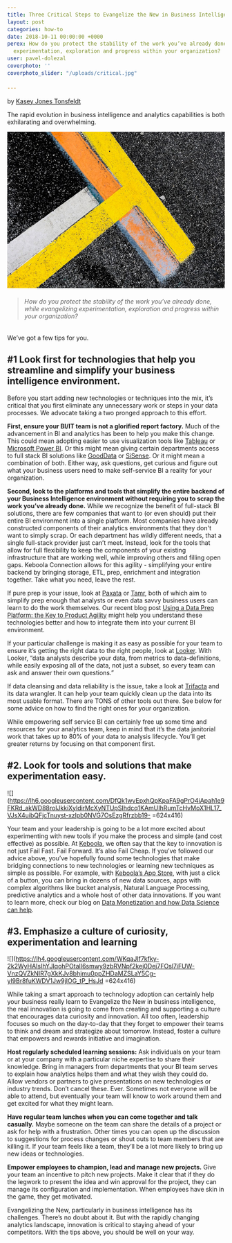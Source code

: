 ```yaml
---
title: Three Critical Steps to Evangelize the New in Business Intelligence and Analytics
layout: post
categories: how-to
date: 2018-10-11 00:00:00 +0000
perex: How do you protect the stability of the work you’ve already done, while evangelizing
  experimentation, exploration and progress within your organization?
user: pavel-dolezal
coverphoto: ''
coverphoto_slider: "/uploads/critical.jpg"

---
```

by [Kasey Jones Tonsfeldt](http://blog.keboola.com/author/20616)

The rapid evolution in business intelligence and analytics capabilities is both exhilarating and overwhelming.

![](/uploads/criticalArticle.jpg)

> ###### _How do you protect the stability of the work you’ve already done, while evangelizing experimentation, exploration and progress within your organization?_

We’ve got a few tips for you.

## #1 Look first for technologies that help you streamline and simplify your business intelligence environment.

Before you start adding new technologies or techniques into the mix, it’s critical that you first eliminate any unnecessary work or steps in your data processes. We advocate taking a two pronged approach to this effort.

**First, ensure your BI/IT team is not a glorified report factory.** Much of the advancement in BI and analytics has been to help you make this change. This could mean adopting easier to use visualization tools like [Tableau](http://tableausoftware.com/) or [Microsoft Power BI](https://powerbi.microsoft.com/en-us/). Or this might mean giving certain departments access to full stack BI solutions like [GoodData](http://gooddata.com/) or [SiSense](http://sisense.com/). Or it might mean a combination of both. Either way, ask questions, get curious and figure out what your business users need to make self-service BI a reality for your organization.

**Second, look to the platforms and tools that simplify the entire backend of your Business Intelligence environment without requiring you to scrap the work you’ve already done.** While we recognize the benefit of full-stack BI solutions, there are few companies that want to (or even should) put their entire BI environment into a single platform. Most companies have already constructed components of their analytics environments that they don't want to simply scrap. Or each department has wildly different needs, that a single full-stack provider just can’t meet. Instead, look for the tools that allow for full flexibility to keep the components of your existing infrastructure that are working well, while improving others and filling open gaps. Keboola Connection allows for this agility - simplifying your entire backend by bringing storage, ETL, prep, enrichment and integration together. Take what you need, leave the rest.

If pure prep is your issue, look at [Paxata](http://www.paxata.com/) or [Tamr](http://www.tamr.com/), both of which aim to simplify prep enough that analysts or even data savvy business users can learn to do the work themselves. Our recent blog post [Using a Data Prep Platform: the Key to Product Agility](http://blog.keboola.com/using-a-data-prep-platform-the-key-to-analytic-product-agility) might help you understand these technologies better and how to integrate them into your current BI environment.

If your particular challenge is making it as easy as possible for your team to ensure it’s getting the right data to the right people, look at [Looker](http://www.looker.com/). With Looker, “data analysts describe your data, from metrics to data-definitions, while easily exposing all of the data, not just a subset, so every team can ask and answer their own questions.”

If data cleansing and data reliability is the issue, take a look at [Trifacta](http://www.trifacta.com/) and its data wrangler. It can help your team quickly clean up the data into its most usable format. There are TONS of other tools out there. See below for some advice on how to find the right ones for your organization.

While empowering self service BI can certainly free up some time and resources for your analytics team, keep in mind that it’s the data janitorial work that takes up to 80% of your data to analysis lifecycle. You’ll get greater returns by focusing on that component first.

## #2. Look for tools and solutions that make experimentation easy.

![](https://lh6.googleusercontent.com/DfQk1wvEpxhQpKpaFA9gPrO4iApah1e9FKRd_akWD88rolJkkiXyldirMcXyNTUpSIhdcq1KAmUIhRumTcHvMoX1HL17_VJsX4uibQFjcTnuyst-xzlpb0NVG7OsEzgRfrzbb19- =624x416)

Your team and your leadership is going to be a lot more excited about experimenting with new tools if you make the process and simple (and cost effective) as possible. At [Keboola](http://www.keboola.com/), we often say that the key to innovation is not just Fail Fast. Fail Forward. It’s also Fail Cheap. If you’ve followed our advice above, you’ve hopefully found some technologies that make bridging connections to new technologies or learning new techniques as simple as possible. For example, with [Keboola’s App Store](https://components.keboola.com/), with just a click of a button, you can bring in dozens of new data sources, apps with complex algorithms like bucket analysis, Natural Language Processing, predictive analytics and a whole host of other data innovations. If you want to learn more, check our blog on [Data Monetization and how Data Science can help](http://blog.keboola.com/keboola-data-monetization-series-how-data-science-can-help).

## #3. Emphasize a culture of curiosity, experimentation and learning

![](https://lh4.googleusercontent.com/WKqaJIf7kfky-2k2WyHAIsIhYJlqohPOtalI6smwy9zbRVNpf2kej0Dej7FOsl7iFUW-VnzQVZkNIR7gXkKJv8bhjmu0ppZHDaMZSLaY5Cg-yl9Br8fuKWDV1Jw9jIOG_tP_HsJd =624x416)

While taking a smart approach to technology adoption can certainly help your business really learn to Evangelize the New in business intelligence, the real innovation is going to come from creating and supporting a culture that encourages data curiosity and innovation. All too often, leadership focuses so much on the day-to-day that they forget to empower their teams to think and dream and strategize about tomorrow. Instead, foster a culture that empowers and rewards initiative and imagination.

**Host regularly scheduled learning sessions:** Ask individuals on your team or at your company with a particular niche expertise to share their knowledge. Bring in managers from departments that your BI team serves to explain how analytics helps them and what they wish they could do. Allow vendors or partners to give presentations on new technologies or industry trends. Don’t cancel these. Ever. Sometimes not everyone will be able to attend, but eventually your team will know to work around them and get excited for what they might learn.

**Have regular team lunches when you can come together and talk casually.** Maybe someone on the team can share the details of a project or ask for help with a frustration. Other times you can open up the discussion to suggestions for process changes or shout outs to team members that are killing it. If your team feels like a team, they’ll be a lot more likely to bring up new ideas or technologies.

**Empower employees to champion, lead and manage new projects.** Give your team an incentive to pitch new projects. Make it clear that if they do the legwork to present the idea and win approval for the project, they can manage its configuration and implementation. When employees have skin in the game, they get motivated.

Evangelizing the New, particularly in business intelligence has its challenges. There’s no doubt about it. But with the rapidly changing analytics landscape, innovation is critical to staying ahead of your competitors. With the tips above, you should be well on your way.